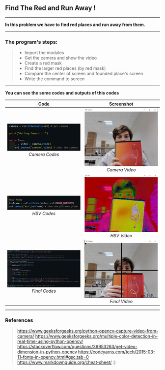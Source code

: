 ## Find The Red and Run Away !

---

**In this problem we have to find red places and run away from them.**

***

### The program's steps:
>- Import the modules
>- Get the camera and show the video
>- Create a red mask
>- Find the larger red places (by red mask)
>- Compare the center of screen and founded place's screen
>- Write the command to screen

***

**You can see the some codes and outputs of this codes**

| Code | Screenshot |
| ----------- | ----------- |
| ![code][camera-code]<div align=center>*Camera Codes*</div> | ![camera-video][camera-video] <div align=center>*Camera Video*</div> |
| ![code][hsv-code] <div align=center>*HSV Codes*</div> | ![camera-video][hsv-video] <div align=center>*HSV Video*</div> |
| ![code][final-code] <div align=center>*Final Codes*</div> | ![camera-video][final-video]<div align=center>*Final Video*</div> |

***

### References
>https://www.geeksforgeeks.org/python-opencv-capture-video-from-camera/
https://www.geeksforgeeks.org/multiple-color-detection-in-real-time-using-python-opencv/
https://stackoverflow.com/questions/39953263/get-video-dimension-in-python-opencv
https://codeyarns.com/tech/2015-03-11-fonts-in-opencv.html#gsc.tab=0
https://www.markdownguide.org/cheat-sheet/ :)


[camera-code]: screenshots/camera-code.png
[camera-video]: screenshots/camera-video.png
[hsv-code]: screenshots/hsv-code.png
[hsv-video]: screenshots/hsv-video.png
[final-code]: screenshots/final-code.png
[final-video]: screenshots/final-video.png